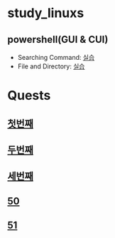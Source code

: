 # study_linuxs
## powershell(GUI & CUI)
- Searching Command: [실습](codes/Quests/10.PowerShell.sh)
- File and Directory: [실습](codes/Quests/20_control.file.sh)

# Quests 
## [첫번째](codes/Quests/first.sh)<br>
## [두번째](https://github.com/zeldaim/study_linuxs/blob/main/codes/10_basic_linux_commands.m)<br>
## [세번째]()
## [50](https://github.com/zeldaim/study_linuxs/blob/main/codes/Quests/50_linux_nano_practice_problems.md)
## [51](codes/Quests/51_linux_practice_problems.md)

